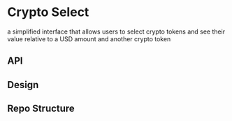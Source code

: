 # Crypto Select

a simplified interface that allows users to select crypto tokens and see their value relative to a USD amount and another crypto token

## API

## Design

## Repo Structure
